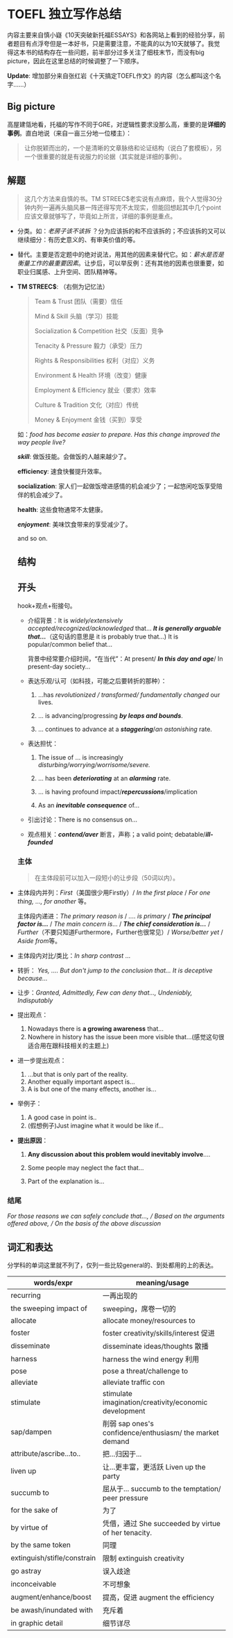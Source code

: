 # TOEFL 独立写作总结

内容主要来自慎小嶷《10天突破新托福ESSAYS》和各网站上看到的经验分享，前者题目有点浮夸但是一本好书，只是需要注意，不能真的以为10天就够了。我觉得这本书的结构存在一些问题，前半部分过多关注了细枝末节，而没有big picture，因此在这里总结的时候调整了一下顺序。



**Update**: 增加部分来自张红岩《十天搞定TOEFL作文》的内容（怎么都叫这个名字……）

## Big picture

高屋建瓴地看，托福的写作不同于GRE，对逻辑性要求没那么高，重要的是**详细的事例**。直白地说（来自一亩三分地一位楼主）：

> 让你脱颖而出的，一个是清晰的文章脉络和论证结构（说白了套模板），另一个很重要的就是有说服力的论据（其实就是详细的事例）。



## 解题

> 这几个方法来自慎的书。TM STREEC$老实说有点麻烦，我个人觉得30分钟内列一遍再头脑风暴一阵还得写完不太现实，但能回想起其中几个point应该文章就够写了，毕竟如上所言，详细的事例是重点。

* 分类。如：*老房子该不该拆* ？分为应该拆的和不应该拆的；不应该拆的又可以继续细分：有历史意义的、有审美价值的等。

* 替代。主要是否定题中的绝对说法，用其他的因素来替代它。如：*薪水是否是衡量工作的最重要因素*。让步后，可以举反例：还有其他的因素也很重要，如职业归属感、上升空间、团队精神等。

* **TM STREEC$**: （右侧为记忆法）

  >Team & Trust                                       团队（需要）信任
  >
  >Mind & Skill                                         头脑（学习）技能           
  >
  >Socialization & Competition             社交（反面）竞争
  >
  >Tenacity & Pressure                           毅力（承受）压力
  >
  >Rights & Responsibilities                  权利（对应）义务
  >
  >Environment & Health                      环境（改变）健康
  >
  >Employment & Efficiency                 就业（要求）效率
  >
  >Culture & Tradition                           文化（对应）传统
  >
  >Money & Enjoyment                         金钱（买到）享受

  如：*food has become easier to prepare. Has this change improved the way people live?*

  ___skill___: 做饭技能。会做饭的人越来越少了。

  __efficiency__: 速食快餐提升效率。

  __socialization__: 家人们一起做饭增进感情的机会减少了；一起悠闲吃饭享受陪伴的机会减少了。

  __health__: 这些食物通常不太健康。 

  ___enjoyment___: 美味饮食带来的享受减少了。

  and so on.



  ## 结构

  ## 开头

  hook+观点+衔接句。

  * 介绍背景：It is *widely/extensively* *accepted/recognized/acknowledged* that...    ___It is generally arguable that...___（这句话的意思是 it is probably true that...) It is popular/common belief that... 

    背景中经常要介绍时间，“在当代”：At present/ ___In this day and age___/ In present-day society...

  * 表达乐观/认可（如科技，可能之后要转折的那种）：

    1. ...has *revolutionized / transformed/ fundamentally changed* our lives.   

    2. ... is advancing/progressing ___by leaps and bounds___.

    3. ... continues to advance at a ___staggering___/*an astonishing* rate.

  * 表达担忧：

    1.  The issue of ... is increasingly *disturbing/worrying/worrisome/severe.*

    2.  ... has been ___deteriorating___ at an ___alarming___ rate.

    3.  ... is having profound impact/___repercussions___/implication

    4.  As an ___inevitable consequence___ of...

  * 引出讨论：There is no consensus on...

  * 观点相关：___contend/aver___ 断言，声称；a valid point; debatable/___ill-founded___ 


  ### 主体

  > 在主体段前可以加入一段短小的让步段（50词以内）。

* 主体段内并列：*First*（美国很少用Firstly）/ *In the first place* / *For one thing, ..., for another* 等。

  主体段内递进：*The primary reason is* / *.... is primary* / ___The principal factor is...___ / *The main concern is*... /  ___The chief consideration is...___ / *Further*（不要只知道Furthermore，Further也很常见）/ *Worse/better yet* / *Aside from*等。

* 主体段内对比/类比：*In sharp contrast* ...

* 转折： *Yes, .... But don't jump to the conclusion that... It is deceptive because...*

* 让步：*Granted, Admittedly, Few can deny that..., Undeniably, Indisputably*

* 提出观点：
  1. Nowadays there is **a growing awareness** that...
  2. Nowhere in history has the issue been more visible that...(感觉这句很适合用在跟科技相关的主题上)

* 进一步提出观点：

  1. ...but that is only part of the reality.
  2. Another equally important aspect is...
  3. A is but one of the many effects, another is...

* 举例子：

  1. A good case in point is..
  2. (假想例子)Just imagine  what it would be like if...

* **提出原因**：

  1. **Any discussion about this problem would inevitably involve**....

  2. Some people may neglect the fact that...

  3. Part of the explanation is...

###  结尾

  *For those reasons we can safely conclude that..., / Based on the arguments offered above, / On the basis of the above discussion*

## 词汇和表达

分学科的单词这里就不列了，仅列一些比较general的、到处都用的上的表达。

| words/expr                  | meaning/usage                                            |
| --------------------------- | -------------------------------------------------------- |
| recurring                   | 一再出现的                                               |
| the sweeping impact of      | sweeping，席卷一切的                                     |
| allocate                    | allocate money/resources to                              |
| foster                      | foster creativity/skills/interest 促进                   |
| disseminate                 | disseminate ideas/thoughts 散播                          |
| harness                     | harness the wind energy 利用                             |
| pose                        | pose a threat/challenge to                               |
| alleviate                   | alleviate traffic con                                    |
| stimulate                   | stimulate imagination/creativity/economic development    |
| sap/dampen                  | 削弱 sap ones's confidence/enthusiasm/ the market demand |
| attribute/ascribe...to..    | 把...归因于...                                           |
| liven up                    | 让...更丰富，更活跃 Liven up the party                   |
| succumb to                  | 屈从于... succumb to the temptation/ peer pressure       |
| for the sake of             | 为了                                                     |
| by virtue of                | 凭借，通过 She succeeded by virtue of  her tenacity.     |
| by the same token           | 同理                                                     |
| extinguish/stifle/constrain | 限制 extinguish creativity                               |
| go astray                   | 误入歧途                                                 |
| inconceivable               | 不可想象                                                 |
| augment/enhance/boost       | 提高，促进 augment the efficiency                        |
| be awash/inundated with     | 充斥着                                                   |
| in graphic detail           | 细节详尽                                                 |






